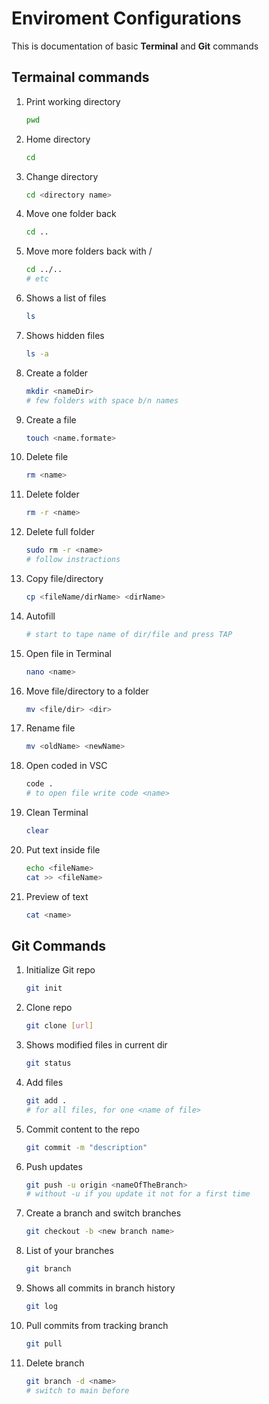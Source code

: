 # Enviroment Configurations

This is documentation of basic **Terminal** and **Git** commands

## Termainal commands

1. Print working directory
   ```bash
   pwd
   ```
2. Home directory
   ```bash
   cd
   ```
3. Change directory
   ```bash
   cd <directory name>
   ```
4. Move one folder back
   ```bash
   cd ..
   ```
5. Move more folders back with /
   ```bash
   cd ../.. 
   # etc
   ```
6. Shows a list of files
   ```bash
   ls
   ```
7. Shows hidden files
   ```bash
   ls -a
   ```
8. Create a folder
   ```bash
   mkdir <nameDir> 
   # few folders with space b/n names
   ```
9. Create a file
   ```bash
   touch <name.formate>
   ```
10. Delete file
    ```bash
    rm <name>
    ```
11. Delete folder
    ```bash
    rm -r <name>
    ```
12. Delete full folder
    ```bash
    sudo rm -r <name>
    # follow instractions
    ```
13. Copy file/directory
    ```bash
    cp <fileName/dirName> <dirName>
    ```
14. Autofill
    ```bash
    # start to tape name of dir/file and press TAP
    ```
15. Open file in Terminal
    ```bash
    nano <name>
    ```
16. Move file/directory to a folder
    ```bash
    mv <file/dir> <dir>
    ```
17. Rename file 
    ```bash
    mv <oldName> <newName>
    ```
18. Open coded in VSC
    ```bash
    code .
    # to open file write code <name>
    ```
19. Clean Terminal
    ```bash
    clear 
    ```
20. Put text inside file
    ```bash
    echo <fileName> 
    cat >> <fileName> 
    ```
21. Preview of text
    ```bash
    cat <name>
    ```  

## Git Commands

1. Initialize Git repo
   ```bash
   git init
   ```
2. Clone repo
   ```bash
   git clone [url]
   ```
3. Shows modified files in current dir
   ```bash
   git status
   ```
4. Add files
   ```bash
   git add .
   # for all files, for one <name of file>
   ```
5. Commit content to the repo
   ```bash
   git commit -m "description"
   ```
6. Push updates
   ```bash
   git push -u origin <nameOfTheBranch>
   # without -u if you update it not for a first time
   ```
7. Create a branch and switch branches
   ```bash
   git checkout -b <new branch name>
   ```
8. List of your branches
   ```bash
   git branch
   ```
9. Shows all commits in branch history
   ```bash
   git log
   ```
10. Pull commits from tracking branch
    ```bash
    git pull
    ```
11. Delete branch
    ```bash
    git branch -d <name>
    # switch to main before
    ```